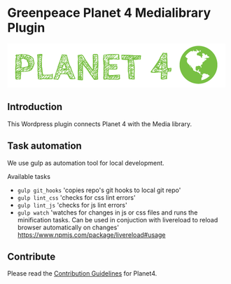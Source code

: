 # Greenpeace Planet 4 Medialibrary Plugin

![Planet4](./planet4.png)

## Introduction

This Wordpress plugin connects Planet 4 with the Media library.

## Task automation
We use gulp as automation tool for local development.

Available tasks

* `gulp git_hooks` 'copies repo's git hooks to local git repo'
* `gulp lint_css` 'checks for css lint errors'
* `gulp lint_js` 'checks for js lint errors'
* `gulp watch` 'watches for changes in js or css files and runs the minification tasks. Can be used in conjuction with livereload to reload browser automatically on changes'
https://www.npmjs.com/package/livereload#usage

## Contribute

Please read the [Contribution Guidelines](https://planet4.greenpeace.org/handbook/dev-contribute-to-planet4/) for Planet4.
